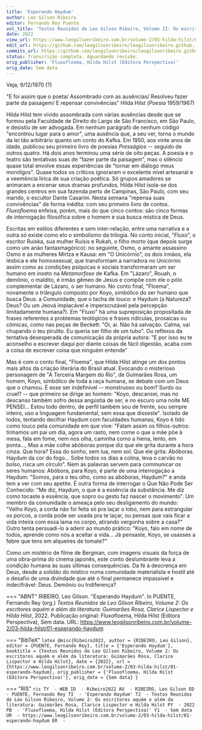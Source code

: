 ```yaml
---
title: 'Esperando Haydum'
author: Leo Gilson Ribeiro
editor: Fernando Rey Puente
vol_title: 'Textos Reunidos de Leo Gilson Ribeiro, Volume II: Os escritores aquém e além da literatura: Guimarães Rosa, Clarice Lispector e Hilda Hilst'
date: 2022
view_url: https://www.leogilsonribeiro.com.br/volume-2/03-hilda-hilst/01-esperando-haydum
edit_url: https://github.com/leogilsonribeiro/leogilsonribeiro.github.io/edit/main/docs/markdown/volume-2/03-hilda-hilst/01-esperando-haydum.md
commits_url: https://github.com/leogilsonribeiro/leogilsonribeiro.github.io/commits/main/docs/markdown/volume-2/03-hilda-hilst/01-esperando-haydum.md
status: Transcrição completa. Aguardando revisão.
orig_publisher: 'Fluxofloema, Hilda Hilst (Editora Perspectiva)'
orig_date: Sem data
---
```


Veja; 9/12/1970 (?)

"E foi assim que o poeta/ Assombrado com as ausências/ Resolveu fazer parte da paisagem/ E repensar convivências" Hilda Hilst (*Poesia* 1959/1967)

Hilda Hilst tem vivido assombrada com várias ausências desde que se formou pela Faculdade de Direito do Largo de São Francisco, em São Paulo, e desistiu de ser advogada. Em nenhum parágrafo de nenhum código "encontrou lugar para o amor", uma ausência que, a seu ver, torna o mundo da lei tão arbitrário quanto um conto do Kafka. Em 1950, aos vinte anos de idade, publicou seu primeiro livro de poesias *Presságios* -- seguido de outros quatro. Há dois anos terminou uma série de oito peças. A poesia e o teatro são tentativas suas de "fazer parte da paisagem", mas o silêncio quase total envolve essas experiências de "tornar em diálogo meus monólgos". Quase todos os críticos ignoraram o excelente nível artesanal e a veemência lírica de sua criação poética. Só grupos amadores se animaram a encenar seus dramas profundos. Hilda Hilst isola-se dos grandes centros em sua fazenda perto de Campinas, São Paulo, com seu marido, o escultor Dante Casarini. Nesta semana "repensa suas convivências" de forma inédita: com seu primeiro livro de contos. *Fluxofloema* enfeixa, porém, mais do que cinco contos: são cinco formas de interrogação filosófica sobre o homem e sua busca mística de Deus.

Escritas em estilos diferentes e sem inter-relação, entre uma narrativa e a outra só existe como elo o simbolismo da trilogia. No conto inicial, "Fluxo", o escritor Ruiska, sua mulher Ruisis e Rukah, o filho morto (que depois surge como um anão fantasmagórico): no seguinte, Osmo, o amante assassino Osmo e as mulheres Mirtza e Kausa: em "O Unicórnio", os dois irmãos, ela lésbica e ele homossexual, que transformam a narradora no Unicórnio assim como as condições psíquicas e sociais transformaram um ser humano em inseto na *Metamorfose* de Kafka. Em "Lázaro", Rouah, o demônio, o maldito, é irmão gêmeo de Jesus e compõe com ele o pólo complementar de Lázaro, o ser humano. No conto final, "Floema", novamente o triângulo composto por Koyo, simbólico do ser humano que busca Deus: a Comunidade, que o tacha de louco: e Haydum (a Natureza? Deus? Ou um Jeová implacável e imperscrutável pela percepção limitadamente humana?). Em "Fluxo" há uma supreposição propositada de frases referentes a problemas teológicos e frases ridículas, prosaicas ou cômicas, como nas peças de Beckett: "Oi, ai. Não há salvação. Calma, vai chupando o teu pirulito. Eu queria ser filho de um tubo". Ou reflexos da tentativa desesperada de comunicação da própria autora: "E por isso eu te aconselho a escrever daqui por diante coisas de fácil digestão, acaba com a coisa de escrever coisa que ninguém entende"

Mas é com o conto final, "Floema", que Hilda Hilst atinge um dos pontos mais altos da criação literária do Brasil atual. Evocando o misterioso personagem de "A Terceira Margem do Rio", de Guimarães Rosa, um homem, Koyo, simbólico de toda a raça humana, se debate com um Deus que o chamou. É esse ser indefinível -- monstruoso ou bom? Surdo ou cruel? -- que primeiro se dirige ao homem: "Koyo, descansei, mas no descanso também sofro dessa angústia de ser, e no escuro uma noite ME PENSEI\... Estou todo dentro, de perfil também sou de frente, sou sempre inteiro, uso a linguagem fundamental, sem essa que disseste". Isolado de todos, tentando decifrar Haydum com faculdades humanas, Koyo é tido como louco pela comunidade em que vive: "Falam assim os filhos-outros: tínhamos um pai um dia, agora um rasto, nem come o que a mãe põe à mesa, fala em fome, nem nos olha, caminha como a hiena, lento, em ponta\..., Mas a mãe colhe abóboras porque diz que ele grita durante a hora cinza. Que hora? Essa do sonho, sem lua, nem sol. Que ele grita: Abóboras. Haydum da cor do fogo\... Sobe todos os dias a colina, leva o carvão no bolso, risca um círculo". Nem as palavras servem para communicar os seres humanos: Abóbora, para Koyo, é parte de uma interrogação a Haydum: "Somos, para o teu olho, como as abóboras, Haydum?" e anda tem a ver com seu apetite. É outra forma de interrogar o Que Não Pode Ser Conhecido: "Me diz, Haydum, o que é a essência da substância. Me diz como tocaste a essência, que sopro ou gesto faz nascer o movimento". Um membro da comunidade o ameaça pelo seu desligamento do mundo: "Velho Koyo, a corda não foi feita só pra laçar o lobo, nem para estrangular os porcos, a corda pode ser usada pra te laçar, ou pensas que vais ficar a vida inteira com essa lama no corpo, atirando vergonha sobre a casa?" Outro tenta persuadi-lo a aderir ao mundo prático: "Koyo, falo em nome de todos, aprende como nós a aceitar a vida\... Já pensaste, Koyo, se usasses a febre que tens em alqueires de tomate?"

Como um mistério de filme de Bergman, com imagens visuais da força de uma obra-prima do cinema japonês, este conto deslumbrante leva a condição humana às suas últimas consequências. Da fé à descrença em Deus, desde a solidão do místico numa comunidade materialista e hostil até o desafio de uma divindade que até o final permanece impassível e indecifrável: Deus. Demônio ou Indiferença?


=== "ABNT"
    RIBEIRO, Leo Gilson. "Esperando Haydum". In PUENTE, Fernando Rey (org.) <em>Textos Reunidos de Leo Gilson Ribeiro, Volume 2: Os escritores aquém e além da literatura: Guimarães Rosa, Clarice Lispector e Hilda Hilst</em>, 2022. Publicação original: Fluxofloema, Hilda Hilst (Editora Perspectiva), Sem data. URL: <a href="stable_url">https://www.leogilsonribeiro.com.br/volume-2/03-hilda-hilst/01-esperando-haydum</a>

=== "BibTeX"
    ```latex
    @misc{Ribeiro2022,
    author = {RIBEIRO, Leo Gilson},
    editor = {PUENTE, Fernando Rey},
    title = {'Esperando Haydum'},
    booktitle = {Textos Reunidos de Leo Gilson Ribeiro, Volume 2: Os escritores aquém e além da literatura: Guimarães Rosa, Clarice Lispector e Hilda Hilst},
    date = {2022},
    url = {https://www.leogilsonribeiro.com.br/volume-2/03-hilda-hilst/01-esperando-haydum},
    orig_publisher = {'Fluxofloema, Hilda Hilst (Editora Perspectiva)'},
    orig_date = {Sem data}
    }
    ```

=== "RIS"
    ```ris
    TY  - WEB
    ID  - Ribeiro2022
    AU  - RIBEIRO, Leo Gilson
    ED  - PUENTE, Fernando Rey
    TI  - 'Esperando Haydum'
    T2  - Textos Reunidos de Leo Gilson Ribeiro, Volume 2: Os escritores aquém e além da literatura: Guimarães Rosa, Clarice Lispector e Hilda Hilst
    PY  - 2022
    PB  - 'Fluxofloema, Hilda Hilst (Editora Perspectiva)'
    Y1  - Sem data
    UR  - https://www.leogilsonribeiro.com.br/volume-2/03-hilda-hilst/01-esperando-haydum
    ER  - 
    ```
